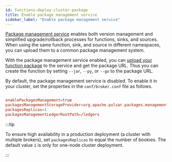 ```yaml
---
id: functions-deploy-cluster-package
title: Enable package management service
sidebar_label: "Enable package management service"
---
```


[Package management service](admin-api-packages) enables both version management and simplified upgrade/rollback processes for functions, sinks, and sources. When using the same function, sink, and source in different namespaces, you can upload them to a common package management system.

With the package management service enabled, you can [upload your function package](/tools/pulsar-admin/) to the service and get the package URL. Thus you can create the function by setting `--jar`, `--py`, or `--go` to the package URL. 

By default, the package management service is disabled. To enable it in your cluster, set the properties in the `conf/broker.conf` file as follows.

```conf

enablePackagesManagement=true
packagesManagementStorageProvider=org.apache.pulsar.packages.management.storage.bookkeeper.BookKeeperPackagesStorageProvider
packagesReplicas=1
packagesManagementLedgerRootPath=/ledgers

```

:::tip

To ensure high availability in a production deployment (a cluster with multiple brokers), set `packagesReplicas` to equal the number of bookies. The default value `1` is only for one-node cluster deployment. 

:::
